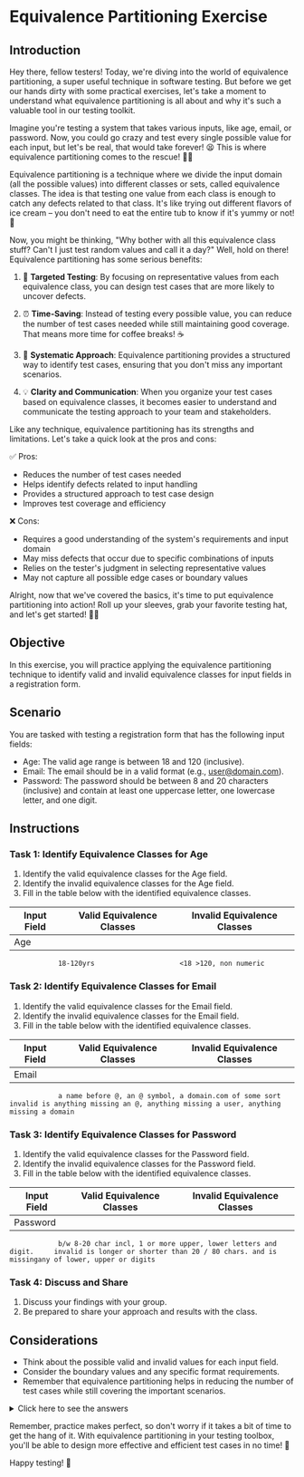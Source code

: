 # Equivalence Partitioning Exercise

## Introduction
Hey there, fellow testers! Today, we're diving into the world of equivalence partitioning, a super useful technique in software testing. But before we get our hands dirty with some practical exercises, let's take a moment to understand what equivalence partitioning is all about and why it's such a valuable tool in our testing toolkit.

Imagine you're testing a system that takes various inputs, like age, email, or password. Now, you could go crazy and test every single possible value for each input, but let's be real, that would take forever! 😫 This is where equivalence partitioning comes to the rescue! 🦸‍♀️

Equivalence partitioning is a technique where we divide the input domain (all the possible values) into different classes or sets, called equivalence classes. The idea is that testing one value from each class is enough to catch any defects related to that class. It's like trying out different flavors of ice cream – you don't need to eat the entire tub to know if it's yummy or not! 🍦

Now, you might be thinking, "Why bother with all this equivalence class stuff? Can't I just test random values and call it a day?" Well, hold on there! Equivalence partitioning has some serious benefits:

1. 🎯 **Targeted Testing**: By focusing on representative values from each equivalence class, you can design test cases that are more likely to uncover defects.

2. ⏰ **Time-Saving**: Instead of testing every possible value, you can reduce the number of test cases needed while still maintaining good coverage. That means more time for coffee breaks! ☕

3. 🧩 **Systematic Approach**: Equivalence partitioning provides a structured way to identify test cases, ensuring that you don't miss any important scenarios.

4. 💡 **Clarity and Communication**: When you organize your test cases based on equivalence classes, it becomes easier to understand and communicate the testing approach to your team and stakeholders.

Like any technique, equivalence partitioning has its strengths and limitations. Let's take a quick look at the pros and cons:

✅ Pros:
- Reduces the number of test cases needed
- Helps identify defects related to input handling
- Provides a structured approach to test case design
- Improves test coverage and efficiency

❌ Cons:
- Requires a good understanding of the system's requirements and input domain
- May miss defects that occur due to specific combinations of inputs
- Relies on the tester's judgment in selecting representative values
- May not capture all possible edge cases or boundary values

Alright, now that we've covered the basics, it's time to put equivalence partitioning into action! Roll up your sleeves, grab your favorite testing hat, and let's get started! 🧢✨

## Objective
In this exercise, you will practice applying the equivalence partitioning technique to identify valid and invalid equivalence classes for input fields in a registration form.

## Scenario
You are tasked with testing a registration form that has the following input fields:
- Age: The valid age range is between 18 and 120 (inclusive).
- Email: The email should be in a valid format (e.g., user@domain.com).
- Password: The password should be between 8 and 20 characters (inclusive) and contain at least one uppercase letter, one lowercase letter, and one digit.

## Instructions

### Task 1: Identify Equivalence Classes for Age
1. Identify the valid equivalence classes for the Age field.
2. Identify the invalid equivalence classes for the Age field.
3. Fill in the table below with the identified equivalence classes.

| Input Field | Valid Equivalence Classes | Invalid Equivalence Classes |
|-------------|---------------------------|----------------------------|
| Age         |                           |                            |
                18-120yrs                     <18 >120, non numeric
### Task 2: Identify Equivalence Classes for Email
1. Identify the valid equivalence classes for the Email field.
2. Identify the invalid equivalence classes for the Email field.
3. Fill in the table below with the identified equivalence classes.

| Input Field | Valid Equivalence Classes | Invalid Equivalence Classes |
|-------------|---------------------------|----------------------------|
| Email       |                         |                            |
                a name before @, an @ symbol, a domain.com of some sort         invalid is anything missing an @, anything missing a user, anything missing a domain
### Task 3: Identify Equivalence Classes for Password
1. Identify the valid equivalence classes for the Password field.
2. Identify the invalid equivalence classes for the Password field.
3. Fill in the table below with the identified equivalence classes.

| Input Field | Valid Equivalence Classes | Invalid Equivalence Classes |
|-------------|---------------------------|----------------------------|
| Password    |                           |                            |
                b/w 8-20 char incl, 1 or more upper, lower letters and digit.     invalid is longer or shorter than 20 / 80 chars. and is missingany of lower, upper or digits
### Task 4: Discuss and Share
1. Discuss your findings with your group.
2. Be prepared to share your approach and results with the class.

## Considerations
- Think about the possible valid and invalid values for each input field.
- Consider the boundary values and any specific format requirements.
- Remember that equivalence partitioning helps in reducing the number of test cases while still covering the important scenarios.

<details>
  <summary>Click here to see the answers</summary>

### Task 1: Identify Equivalence Classes for Age
| Input Field | Valid Equivalence Classes | Invalid Equivalence Classes |
|-------------|---------------------------|----------------------------|
| Age         | - 18 to 120               | - Below 18<br>- Above 120<br>- Non-numeric |

### Task 2: Identify Equivalence Classes for Email
| Input Field | Valid Equivalence Classes | Invalid Equivalence Classes |
|-------------|---------------------------|----------------------------|
| Email       | - Valid email format (e.g., user@domain.com) | - Missing @ symbol<br>- Missing domain<br>- Invalid characters |

### Task 3: Identify Equivalence Classes for Password
| Input Field | Valid Equivalence Classes | Invalid Equivalence Classes |
|-------------|---------------------------|----------------------------|
| Password    | - 8 to 20 characters<br>- Contains at least one uppercase letter, one lowercase letter, and one digit | - Less than 8 characters<br>- More than 20 characters<br>- Missing required character types |

</details>

Remember, practice makes perfect, so don't worry if it takes a bit of time to get the hang of it. With equivalence partitioning in your testing toolbox, you'll be able to design more effective and efficient test cases in no time! 💪

Happy testing! 🎉
